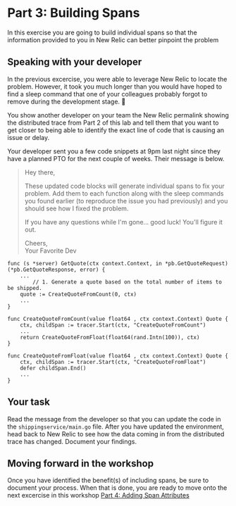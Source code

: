 # Part 3: Building Spans

In this exercise you are going to build individual spans so that the information provided to you in New Relic can better pinpoint the problem

## Speaking with your developer
In the previous excercise, you were able to leverage New Relic to locate the problem. However, it took you much longer than you would have hoped to find a sleep command that one of your colleagues probably forgot to remove during the development stage. :facepalm: 

You show another developer on your team the New Relic permalink showing the distributed trace from Part 2 of this lab and tell them that you want to get closer to being able to identify the exact line of code that is causing an issue or delay.

Your developer sent you a few code snippets at 9pm last night since they have a planned PTO for the next couple of weeks. Their message is below.


> Hey there,  
> 
> These updated code blocks will generate individual spans to fix your problem. Add them to each function along with the sleep commands you found earlier (to reproduce the issue you had previously) and you should see how I fixed the problem.
> 
> If you have any questions while I'm gone... good luck! You'll figure it out.
> 
> Cheers,  
> Your Favorite Dev


```
func (s *server) GetQuote(ctx context.Context, in *pb.GetQuoteRequest) (*pb.GetQuoteResponse, error) {
	...	
		// 1. Generate a quote based on the total number of items to be shipped.
	quote := CreateQuoteFromCount(0, ctx)
	...
}
```


```
func CreateQuoteFromCount(value float64 , ctx context.Context) Quote {
	ctx, childSpan := tracer.Start(ctx, "CreateQuoteFromCount")
	...
	return CreateQuoteFromFloat(float64(rand.Intn(100)), ctx)
}
```

```
func CreateQuoteFromFloat(value float64 , ctx context.Context) Quote {
	ctx, childSpan := tracer.Start(ctx, "CreateQuoteFromFloat")
	defer childSpan.End()
	...
}
```
## Your task
Read the message from the developer so that you can update the code in the `shippingservice/main.go` file. After you have updated the environment, head back to New Relic to see how the data coming in from the distributed trace has changed. Document your findings.



## Moving forward in the workshop
Once you have identified the benefit(s) of including spans, be sure to document your process. When that is done, you are ready to move onto the next excercise in this workshop [Part 4: Adding Span Attributes](Part_4-Span-Attributes.md) 